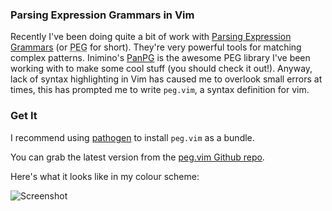 ### Parsing Expression Grammars in Vim

Recently I've been doing quite a bit of work with [Parsing Expression Grammars](http://en.wikipedia.org/wiki/Parsing_expression_grammar) (or <abbr title="Parsing Expression Grammar">PEG</abbr> for short). They're very powerful tools for matching complex patterns. Inimino's [PanPG](http://boshi.inimino.org/3box/PanPG/about.html) is the awesome PEG library I've been working with to make some cool stuff (you should check it out!). Anyway, lack of syntax highlighting in Vim has caused me to overlook small errors at times, this has prompted me to write `peg.vim`, a syntax definition for vim.

### Get It

I recommend using [pathogen](http://www.vim.org/scripts/script.php?script_id=2332) to install `peg.vim` as a bundle.

You can grab the latest version from the [peg.vim Github repo](https://github.com/gf3/peg.vim).

Here's what it looks like in my colour scheme:

![Screenshot](http://f.cl.ly/items/3b2I2L3s2b1M0o1g0900/Screen%20shot%202011-02-09%20at%201.14.06%20AM.png)

